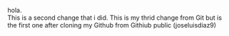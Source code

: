 hola.  
This is a second change that i did.
This is my thrid change from Git but is the first one after cloning my Github from Githiub public (joseluisdiaz9)